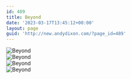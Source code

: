 ```yaml
---
id: 489
title: Beyond
date: '2023-03-17T13:45:12+00:00'
layout: page
guid: 'http://new.andydixon.com/?page_id=489'
---
```


![Beyond](https://i0.wp.com/assets.g8x2.ldn.idrivee2-23.com/posters/Beyond%2001.jpg?w=1200&ssl=1 "Beyond")  
![Beyond](https://i0.wp.com/assets.g8x2.ldn.idrivee2-23.com/posters/Beyond%2002.jpg?w=1200&ssl=1 "Beyond")  
![Beyond](https://i0.wp.com/assets.g8x2.ldn.idrivee2-23.com/posters/Beyond%2003.jpg?w=1200&ssl=1 "Beyond")  
![Beyond](https://i0.wp.com/assets.g8x2.ldn.idrivee2-23.com/posters/Beyond%2004.jpg?w=1200&ssl=1 "Beyond")
